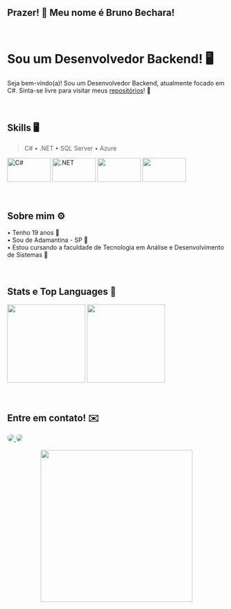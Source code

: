 ## Prazer! 👋 Meu nome é Bruno Bechara!
<br>

# Sou um Desenvolvedor Backend! 🖥️

Seja bem-vindo(a)! Sou um Desenvolvedor Backend, atualmente focado em C#.  Sinta-se livre para visitar meus [repositórios](https://github.com/BrunoBechara12?tab=repositories)! 🤙
<br><br><br>

## Skills 🖥️
   >    C#     •      .NET     •    SQL Server  • Azure
<div>
<img width="100rem" height= "55rem" alt="C#" src="https://cdn.jsdelivr.net/gh/devicons/devicon@latest/icons/csharp/csharp-original.svg" />
<img width="100rem" height= "55rem" alt=".NET" src="https://cdn.jsdelivr.net/gh/devicons/devicon@latest/icons/dotnetcore/dotnetcore-original.svg" />
<img width="100rem" height= "55rem" src="https://cdn.jsdelivr.net/gh/devicons/devicon@latest/icons/microsoftsqlserver/microsoftsqlserver-original.svg" /> 
<img width="100rem" height= "55rem" src="https://cdn.jsdelivr.net/gh/devicons/devicon@latest/icons/azure/azure-original.svg" />
</div>
<br><br>


## Sobre mim ⚙️
<div>
• Tenho 19 anos  🎉<br>
• Sou de Adamantina - SP 🏡 <br>
• Estou cursando a faculdade de Tecnologia em Análise e Desenvolvimento de Sistemas 👾 <br>
</div>
<br><br>

## Stats e Top Languages 💾
<div>
  <img height="180em" src="https://github-readme-stats.vercel.app/api?username=BrunoBechara12&show_icons=true&theme=tokyonight&include_all_commits=true&count_private=true"/>
  <img height="180em" src="https://github-readme-stats.vercel.app/api/top-langs/?username=BrunoBechara12&layout=compact&langs_count=6&theme=tokyonight"/>
</div>
<br><br>

## Entre em contato! ✉️

<div align="center">
  <div align="left">
    <a href="https://www.linkedin.com/in/bruno-de-sousa-bechara-474b11267/" target="_blank">
      <img src="https://img.shields.io/badge/-LinkedIn-%230077B5?style=for-the-badge&logo=linkedin&logoColor=white" style="border-radius:50px;" target="_blank">
    </a>
    <a href="mailto:brunosbechara@gmail.com" target="_blank">
      <img src="https://img.shields.io/badge/Gmail-D14836?style=for-the-badge&logo=gmail&logoColor=white" style="border-radius:50px" target="_blank">
    </a>
  </div>
  <br>
  <img height="350 rem" src="https://www.alura.com.br/artigos/assets/hello-world-em-varias-linguagens/imagem1.gif" />
</div>
